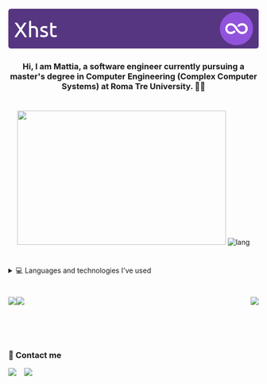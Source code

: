 <!--                                               
 8b        d8  88                               
  Y8,    ,8P   88                        ,d     
    8b  d8'    88                        88     
     Y88P      88,dPPYba,   ,adPPYba,  MM88MMM  
     d88b      88P'     8a  I8           88     
   ,8P  Y8,    88       88     Y8ba,     88     
  d8'     8b   88       88  aa    ]8I    88,    
 8P        Y8  88       88   `YbbdP"'    "Y888  
-->

<p align="center"> 
<img src="./assets/header.png" />
</p>
                                               
<h3 align="center">Hi, I am Mattia, a software engineer currently pursuing a master's degree in Computer Engineering (Complex Computer Systems) at Roma Tre University. 🐒🦥 </h3>

#

<p align="center"> 
 <picture>
  <source
    srcset="https://github-readme-stats.vercel.app/api?include_all_commits=true&title_color=3ed784&icon_color=9153DB&text_color=fff&custom_title=📈%20GitHub%20stats&hide_rank=true&show_icons=true&disable_animations=true&locale=en&hide_border=true&theme=transparent&username=Xhst"
    media="(prefers-color-scheme: dark)"
  />
  <source
    srcset="https://github-readme-stats.vercel.app/api?include_all_commits=true&title_color=3ed784&icon_color=9153DB&text_color=1F2328&custom_title=📈%20GitHub%20stats&hide_rank=true&show_icons=true&disable_animations=true&locale=en&hide_border=true&theme=transparent&username=Xhst"
    media="(prefers-color-scheme: light), (prefers-color-scheme: no-preference)"
  />
  <img src="https://github-readme-stats.vercel.app/api?include_all_commits=true&title_color=3ed784&icon_color=9153DB&custom_title=📈%20GitHub%20stats&hide_rank=true&show_icons=true&disable_animations=true&locale=en&hide_border=true&username=Xhst" width="420" height="270"/>
</picture>

 <picture>
  <source
    srcset="https://github-readme-stats.vercel.app/api/top-langs?title_color=3ed784&icon_color=9153DB&text_color=fff&custom_title=🔥%20Most%20used%20languages&show_icons=true&locale=en&layout=compact&hide=jupyter%20notebook&langs_count=14&hide_border=true&theme=transparent&username=Xhst"
    media="(prefers-color-scheme: dark)"
  />
  <source
    srcset="https://github-readme-stats.vercel.app/api/top-langs?title_color=3ed784&icon_color=9153DB&text_color=1F2328&custom_title=🔥%20Most%20used%20languages&show_icons=true&locale=en&layout=compact&hide=jupyter%20notebook&langs_count=14&hide_border=true&theme=transparent&username=Xhst"
    media="(prefers-color-scheme: light), (prefers-color-scheme: no-preference)"
  />
  <img src="https://github-readme-stats.vercel.app/api/top-langs?title_color=3ed784&icon_color=9153DB&custom_title=🔥%20Most%20used%20languages&show_icons=true&locale=en&layout=compact&hide=jupyter%20notebook&langs_count=14&hide_border=true&username=Xhst" alt="lang" width="420" height="270"/> 
</picture>

#

<details><summary>💻 Languages ​​and technologies I've used</summary>
<p>
  <!-- https://github.com/tandpfun/skill-icons#icons-list -->
 <h4>Languages</h4>
 <img src="https://skillicons.dev/icons?i=java,cs,c,cpp,js,ts,py,html,css,sass,php,rust,lua,ocaml,latex">
 <h4>Technologies</h4>
 <img src="https://skillicons.dev/icons?i=spring,docker,nodejs,godot,unity,vue,ros,jquery,bootstrap,matlab,postgres,mysql,raspberrypi,wordpress,gradle,maven,hibernate,postman,kafka">
</p>
</details>

<!-- #
<details>
<summary><h3>About me 💥</h3></summary>
<p>
 <img src="./assets/cre.png" align="right" width="350" />
 <b>My main IT fields of interest are:</b> <br>
- 📚 &nbsp; Theory of computation and math <br>
- 📐 &nbsp; Software architecture and design <br>
- 🛠️ &nbsp; Algorithms and data structures <br>
- 🌐 &nbsp; Web development <br>
- 🕹️ &nbsp; Game development <br>
- 💻 &nbsp; Parallel and distributed computing <br><br>
 <b>I'm also interested in:</b> <br>
- 🌱  &nbsp; Climate and environment <br>
- 🍽️  &nbsp; Cooking <br>
- 🐛  &nbsp; Animals <br>
- 🧪  &nbsp; Science <br>
- 🧠  &nbsp; Psychology <br><br>
</p>
</details>
-->

#

<img src="https://github-readme-activity-graph.vercel.app/graph?username=Xhst&custom_title=Xhst's%20activity%20graph&bg_color=00000000&color=9153DB&line=9153DB&point=FF64DA&area_color=FF64DA&title_color=3ed784&area=true&hide_border=true" />

<img align="left" src="https://readme-typing-svg.demolab.com?font=Fira+Code&weight=300&size=15&pause=3000&color=3ED784&center=true&vCenter=true&random=false&width=435&height=18&lines=01011000+01101000+01110011+01110100+" />
<img align="right" src="https://komarev.com/ghpvc/?username=Xhst&style=flat-square&color=3ED784"/>

<br><br>

#

<h3>🔎 Contact me</h3>

<a href="https://discordapp.com/users/330365321519169536"><img src="https://skillicons.dev/icons?i=discord"></a>
&nbsp;&nbsp;
<a href="mailto:xhstmtt@gmail.com"><img src="https://skillicons.dev/icons?i=gmail"></a>

<!--
**Xhst/Xhst** is a ✨ _special_ ✨ repository because its `README.md` (this file) appears on your GitHub profile.

Here are some ideas to get you started:

- 🔭 I’m currently working on ...
- 🌱 I’m currently learning ...
- 👯 I’m looking to collaborate on ...
- 🤔 I’m looking for help with ...
- 💬 Ask me about ...
- 📫 How to reach me: ...
- 😄 Pronouns: ...
- ⚡ Fun fact: ...
-->
